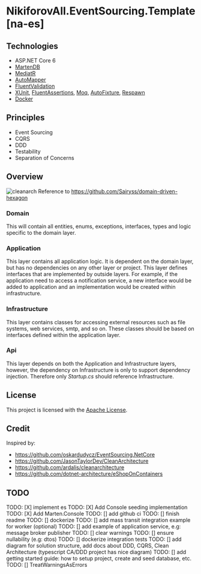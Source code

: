 # NikiforovAll.EventSourcing.Template \[na-es\]

## Technologies

* ASP.NET Core 6
* [MartenDB](https://martendb.io/)
* [MediatR](https://github.com/jbogard/MediatR)
* [AutoMapper](https://automapper.org/)
* [FluentValidation](https://fluentvalidation.net/)
* [XUnit](https://xunit.net/), [FluentAssertions](https://fluentassertions.com/), [Moq](https://github.com/moq), [AutoFixture](https://github.com/AutoFixture/AutoFixture), [Respawn](https://github.com/jbogard/Respawn)
* [Docker](https://www.docker.com/)

## Principles

* Event Sourcing
* CQRS
* DDD
* Testability
* Separation of Concerns

## Overview

![cleanarch](assets/DomainDrivenHexagon.png)
Reference to <https://github.com/Sairyss/domain-driven-hexagon>

### Domain

This will contain all entities, enums, exceptions, interfaces, types and logic specific to the domain layer.

### Application

This layer contains all application logic. It is dependent on the domain layer, but has no dependencies on any other layer or project. This layer defines interfaces that are implemented by outside layers. For example, if the application need to access a notification service, a new interface would be added to application and an implementation would be created within infrastructure.

### Infrastructure

This layer contains classes for accessing external resources such as file systems, web services, smtp, and so on. These classes should be based on interfaces defined within the application layer.

### Api

This layer depends on both the Application and Infrastructure layers, however, the dependency on Infrastructure is only to support dependency injection. Therefore only *Startup.cs* should reference Infrastructure.

## License

This project is licensed with the [Apache License](LICENSE).

## Credit

Inspired by:

* <https://github.com/oskardudycz/EventSourcing.NetCore>
* <https://github.com/JasonTaylorDev/CleanArchitecture>
* <https://github.com/ardalis/cleanarchitecture>
* <https://github.com/dotnet-architecture/eShopOnContainers>

## TODO

TODO: [X] implement es
TODO: [X] Add Console seeding implementation
TODO: [X] Add Marten.Console
TODO: [] add github ci
TODO: [] finish readme
TODO: [] dockerize
TODO: [] add mass transit integration example for worker (optional)
TODO: [] add example of application service, e.g: message broker publisher
TODO: [] clear warnings
TODO: [] ensure nullability (e.g: dtos)
TODO: [] dockerize integration tests
TODO: [] add diagram for solution structure, add docs about DDD, CQRS, Clean Architecture (typescript CA/DDD project has nice diagram)
TODO: [] add getting started guide: how to setup project, create and seed database, etc.
TODO: [] TreatWarningsAsErrors
